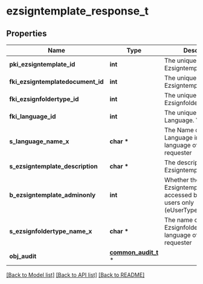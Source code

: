 # ezsigntemplate_response_t

## Properties
Name | Type | Description | Notes
------------ | ------------- | ------------- | -------------
**pki_ezsigntemplate_id** | **int** | The unique ID of the Ezsigntemplate | 
**fki_ezsigntemplatedocument_id** | **int** | The unique ID of the Ezsigntemplatedocument | [optional] 
**fki_ezsignfoldertype_id** | **int** | The unique ID of the Ezsignfoldertype. | 
**fki_language_id** | **int** | The unique ID of the Language.  Valid values:  |Value|Description| |-|-| |1|French| |2|English| | 
**s_language_name_x** | **char \*** | The Name of the Language in the language of the requester | 
**s_ezsigntemplate_description** | **char \*** | The description of the Ezsigntemplate | 
**b_ezsigntemplate_adminonly** | **int** | Whether the Ezsigntemplate can be accessed by admin users only (eUserType&#x3D;Normal) | 
**s_ezsignfoldertype_name_x** | **char \*** | The name of the Ezsignfoldertype in the language of the requester | 
**obj_audit** | [**common_audit_t**](common_audit.md) \* |  | 

[[Back to Model list]](../README.md#documentation-for-models) [[Back to API list]](../README.md#documentation-for-api-endpoints) [[Back to README]](../README.md)


